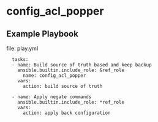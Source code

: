 # config_acl_popper

## Example Playbook

file: play.yml

```
  tasks:
  - name: Build source of truth based and keep backup
    ansible.builtin.include_role: &ref_role
      name: config_acl_popper
    vars:
      action: build source of truth

  - name: Apply negate commands
    ansible.builtin.include_role: *ref_role
    vars:
      action: apply back configuration
```
